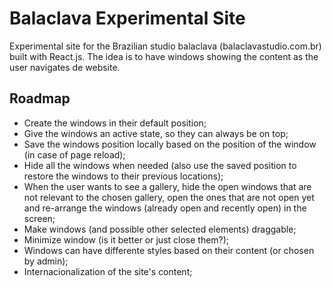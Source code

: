 # Balaclava Experimental Site

Experimental site for the Brazilian studio balaclava (balaclavastudio.com.br) built with React.js.
The idea is to have windows showing the content as the user navigates de website.

## Roadmap
- Create the windows in their default position;
- Give the windows an active state, so they can always be on top;
- Save the windows position locally based on the position of the window (in case of page reload);
- Hide all the windows when needed (also use the saved position to restore the windows to their previous locations);
- When the user wants to see a gallery, hide the open windows that are not relevant to the chosen gallery, open the ones that are not open yet and re-arrange the windows (already open and recently open) in the screen;
- Make windows (and possible other selected elements) draggable;
- Minimize window (is it better or just close them?);
- Windows can have differente styles based on their content (or chosen by admin);
- Internacionalization of the site's content;
